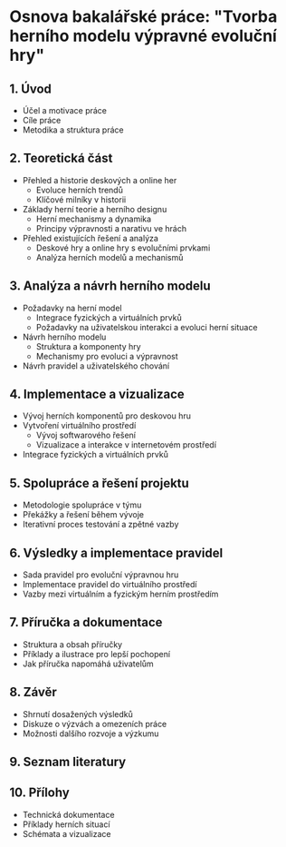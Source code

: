 # Osnova bakalářské práce: "Tvorba herního modelu výpravné evoluční hry"

## 1. Úvod
- Účel a motivace práce
- Cíle práce
- Metodika a struktura práce

## 2. Teoretická část
- Přehled a historie deskových a online her
    - Evoluce herních trendů
    - Klíčové milníky v historii
- Základy herní teorie a herního designu
    - Herní mechanismy a dynamika
    - Principy výpravnosti a narativu ve hrách
- Přehled existujících řešení a analýza
    - Deskové hry a online hry s evolučními prvkami
    - Analýza herních modelů a mechanismů

## 3. Analýza a návrh herního modelu
- Požadavky na herní model
    - Integrace fyzických a virtuálních prvků
    - Požadavky na uživatelskou interakci a evoluci herní situace
- Návrh herního modelu
    - Struktura a komponenty hry
    - Mechanismy pro evoluci a výpravnost
- Návrh pravidel a uživatelského chování

## 4. Implementace a vizualizace
- Vývoj herních komponentů pro deskovou hru
- Vytvoření virtuálního prostředí
    - Vývoj softwarového řešení
    - Vizualizace a interakce v internetovém prostředí
- Integrace fyzických a virtuálních prvků

## 5. Spolupráce a řešení projektu
- Metodologie spolupráce v týmu
- Překážky a řešení během vývoje
- Iterativní proces testování a zpětné vazby

## 6. Výsledky a implementace pravidel
- Sada pravidel pro evoluční výpravnou hru
- Implementace pravidel do virtuálního prostředí
- Vazby mezi virtuálním a fyzickým herním prostředím

## 7. Příručka a dokumentace
- Struktura a obsah příručky
- Příklady a ilustrace pro lepší pochopení
- Jak příručka napomáhá uživatelům

## 8. Závěr
- Shrnutí dosažených výsledků
- Diskuze o výzvách a omezeních práce
- Možnosti dalšího rozvoje a výzkumu

## 9. Seznam literatury

## 10. Přílohy
- Technická dokumentace
- Příklady herních situací
- Schémata a vizualizace
